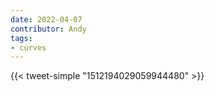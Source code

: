 ```yaml
---
date: 2022-04-07
contributor: Andy
tags:
- curves
---
```


{{< tweet-simple "1512194029059944480" >}}

<!-- {< tweet user="RFrances2" id="1512194029059944480" >}} -->
